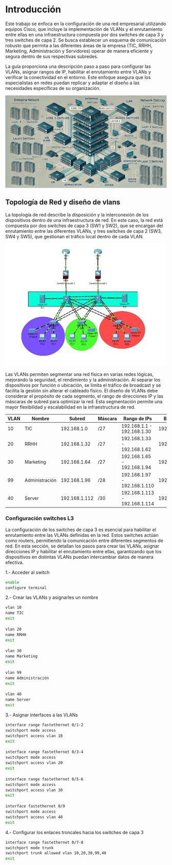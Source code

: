 # Introducción

Este trabajo se enfoca en la configuración de una red empresarial utilizando equipos Cisco, que incluye la implementación de VLANs y el enrutamiento entre ellas en una infraestructura compuesta por dos switches de capa 3 y tres switches de capa 2. Se busca establecer un esquema de comunicación robusto que permita a las diferentes áreas de la empresa (TIC, RRHH, Marketing, Administración y Servidores) operar de manera eficiente y segura dentro de sus respectivas subredes.

La guía proporciona una descripción paso a paso para configurar las VLANs, asignar rangos de IP, habilitar el enrutamiento entre VLANs y verificar la conectividad en el entorno. Este enfoque asegura que los especialistas en redes puedan replicar y adaptar el diseño a las necesidades específicas de su organización.

![Portada](/img/portada.webp)

## Topología de Red y diseño de vlans

La topología de red describe la disposición y la interconexión de los dispositivos dentro de una infraestructura de red. En este caso, la red está compuesta por dos switches de capa 3 (SW1 y SW2), que se encargan del enrutamiento entre las diferentes VLANs, y tres switches de capa 2 (SW3, SW4 y SW5), que gestionan el tráfico local dentro de cada VLAN.

![Topología](/img/topologia.png)


Las VLANs permiten segmentar una red física en varias redes lógicas, mejorando la seguridad, el rendimiento y la administración. Al separar los dispositivos por función o ubicación, se limita el tráfico de broadcast y se facilita la gestión sin alterar el cableado físico. El diseño de VLANs debe considerar el propósito de cada segmento, el rango de direcciones IP y las máscaras de subred para optimizar la red. Esta segmentación permite una mayor flexibilidad y escalabilidad en la infraestructura de red.

| VLAN | Nombre        | Subred         | Máscara | Rango de IPs    | Broadcast     |
|------|---------------|----------------|---------|-----------------|---------------|
| 10   | TIC           | 192.168.1.0    | /27     | 192.168.1.1 - 192.168.1.30 | 192.168.1.31 |
| 20   | RRHH          | 192.168.1.32   | /27     | 192.168.1.33 - 192.168.1.62 | 192.168.1.63 |
| 30   | Marketing     | 192.168.1.64   | /27     | 192.168.1.65 - 192.168.1.94 | 192.168.1.95 |
| 99   | Administración| 192.168.1.96   | /28     | 192.168.1.97 - 192.168.1.110| 192.168.1.111|
| 40   | Server        | 192.168.1.112  | /30     | 192.168.1.113 - 192.168.1.114| 192.168.1.115|


### Configuración switches L3

La configuración de los switches de capa 3 es esencial para habilitar el enrutamiento entre las VLANs definidas en la red. Estos switches actúan como routers, permitiendo la comunicación entre diferentes segmentos de red. En esta sección, se detallan los pasos para crear las VLANs, asignar direcciones IP y habilitar el enrutamiento entre ellas, garantizando que los dispositivos en distintas VLANs puedan intercambiar datos de manera efectiva.

1.- Acceder al switch

```bash
enable
configure terminal
```

2.- Crear las VLANs y asignarles un nombre

```bash
vlan 10
name TIC
exit

vlan 20
name RRHH
exit

vlan 30
name Marketing
exit

vlan 99
name Administración
exit

vlan 40
name Server
exit
```

3.- Asignar interfaces a las VLANs

```bash
interface range fastethernet 0/1-2
switchport mode access
switchport access vlan 10
exit

interface range fastethernet 0/3-4
switchport mode access
switchport access vlan 20
exit

interface range fastethernet 0/5-6
switchport mode access
switchport access vlan 30
exit

interface fastethernet 0/9
switchport mode access
switchport access vlan 40
exit
```

4.- Configurar los enlaces troncales hacia los switches de capa 3

```bash
interface range fastethernet 0/7-8
switchport mode trunk
switchport trunk allowed vlan 10,20,30,99,40
exit
```